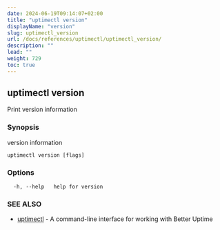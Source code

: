 ```yaml
---
date: 2024-06-19T09:14:07+02:00
title: "uptimectl version"
displayName: "version"
slug: uptimectl_version
url: /docs/references/uptimectl/uptimectl_version/
description: ""
lead: ""
weight: 729
toc: true
---
```

## uptimectl version

Print version information

### Synopsis

version information

```
uptimectl version [flags]
```

### Options

```
  -h, --help   help for version
```

### SEE ALSO

* [uptimectl](/docs/references/uptimectl/uptimectl/)	 - A command-line interface for working with Better Uptime

